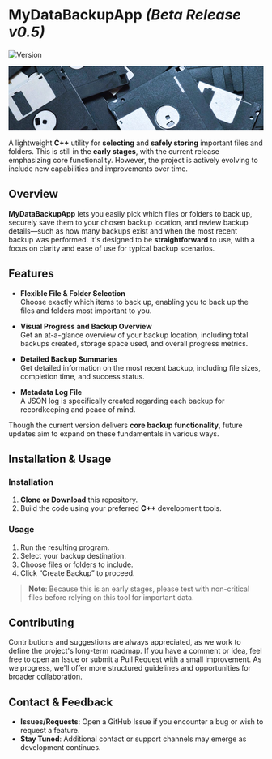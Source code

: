 # MyDataBackupApp *(Beta Release v0.5)*
![Version](https://img.shields.io/badge/version-v0.5-orange)
<p align="center">
  <img src="screenshot.jpg" alt="Screenshot">
</p>

A lightweight **C++** utility for **selecting** and **safely storing** important files and folders. This is still in the **early stages**, with the current release emphasizing core functionality. However, the project is actively evolving to include new capabilities and improvements over time.

## Overview

**MyDataBackupApp** lets you easily pick which files or folders to back up, securely save them to your chosen backup location, and review backup details—such as how many backups exist and when the most recent backup was performed. It's designed to be **straightforward** to use, with a focus on clarity and ease of use for typical backup scenarios.

## Features

- **Flexible File & Folder Selection**  
  Choose exactly which items to back up, enabling you to back up the files and folders most important to you.

- **Visual Progress and Backup Overview**  
  Get an at-a-glance overview of your backup location, including total backups created, storage space used, and overall progress metrics.

- **Detailed Backup Summaries**  
  Get detailed information on the most recent backup, including file sizes, completion time, and success status.

- **Metadata Log File**  
  A JSON log is specifically created regarding each backup for recordkeeping and peace of mind.

Though the current version delivers **core backup functionality**, future updates aim to expand on these fundamentals in various ways.

## Installation & Usage

### Installation
1. **Clone or Download** this repository.  
2. Build the code using your preferred **C++** development tools.  

### Usage
1. Run the resulting program.  
2. Select your backup destination.  
3. Choose files or folders to include.  
4. Click “Create Backup” to proceed.  

> **Note**: Because this is an early stages, please test with non-critical files before relying on this tool for important data.

## Contributing

Contributions and suggestions are always appreciated, as we work to define the project's long-term roadmap. If you have a comment or idea, feel free to open an Issue or submit a Pull Request with a small improvement. As we progress, we'll offer more structured guidelines and opportunities for broader collaboration.

## Contact & Feedback

- **Issues/Requests**: Open a GitHub Issue if you encounter a bug or wish to request a feature.  
- **Stay Tuned**: Additional contact or support channels may emerge as development continues.
